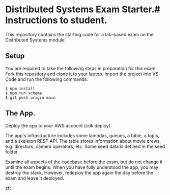 # Distributed Systems Exam Starter.# Instructions to student.

This repository contains the starting code for a lab-based exam on the Distributed Systems module.
## Setup
You are required to take the following steps in preparation for this exam:
Fork this repository and clone it to your laptop. 
Import the project into VS Code and run the following commands:
~~~
$ npm install
$ npm run schema
$ git push origin main
~~~
## The App.
Deploy the app to your AWS account (cdk deploy).

The app's infrastructure includes some lambdas, queues, a table, a topis, and a skeleton REST API. The table stores information about movie crews, e.g. directors, camera operators, etc. Some seed data is defined in the seed folder. 

Examine all aspects of the codebase before the exam, but do not change it until the exam begins. When you have fully understood the app, you may destroy the stack. However, redeploy the app again the day before the exam and leave it deployed.

zft